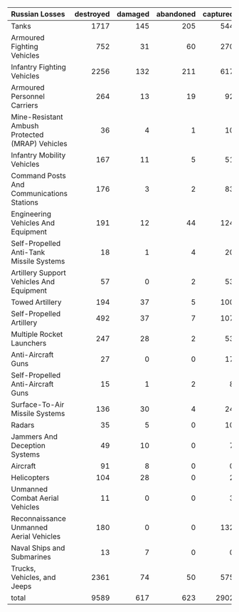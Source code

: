 | Russian Losses                                   |   destroyed |   damaged |   abandoned |   captured |   total |
|:-------------------------------------------------|------------:|----------:|------------:|-----------:|--------:|
| Tanks                                            |        1717 |       145 |         205 |        544 |    2611 |
| Armoured Fighting Vehicles                       |         752 |        31 |          60 |        270 |    1113 |
| Infantry Fighting Vehicles                       |        2256 |       132 |         211 |        617 |    3216 |
| Armoured Personnel Carriers                      |         264 |        13 |          19 |         92 |     388 |
| Mine-Resistant Ambush Protected  (MRAP) Vehicles |          36 |         4 |           1 |         10 |      51 |
| Infantry Mobility Vehicles                       |         167 |        11 |           5 |         51 |     234 |
| Command Posts And Communications Stations        |         176 |         3 |           2 |         83 |     264 |
| Engineering Vehicles And Equipment               |         191 |        12 |          44 |        124 |     371 |
| Self-Propelled Anti-Tank Missile Systems         |          18 |         1 |           4 |         20 |      43 |
| Artillery Support Vehicles And Equipment         |          57 |         0 |           2 |         53 |     112 |
| Towed Artillery                                  |         194 |        37 |           5 |        100 |     336 |
| Self-Propelled Artillery                         |         492 |        37 |           7 |        107 |     643 |
| Multiple Rocket Launchers                        |         247 |        28 |           2 |         53 |     330 |
| Anti-Aircraft Guns                               |          27 |         0 |           0 |         17 |      44 |
| Self-Propelled Anti-Aircraft Guns                |          15 |         1 |           2 |          8 |      26 |
| Surface-To-Air Missile Systems                   |         136 |        30 |           4 |         24 |     194 |
| Radars                                           |          35 |         5 |           0 |         10 |      50 |
| Jammers And Deception Systems                    |          49 |        10 |           0 |          7 |      66 |
| Aircraft                                         |          91 |         8 |           0 |          0 |      99 |
| Helicopters                                      |         104 |        28 |           0 |          2 |     134 |
| Unmanned Combat Aerial Vehicles                  |          11 |         0 |           0 |          3 |      14 |
| Reconnaissance Unmanned Aerial Vehicles          |         180 |         0 |           0 |        132 |     312 |
| Naval Ships and Submarines                       |          13 |         7 |           0 |          0 |      20 |
| Trucks, Vehicles, and Jeeps                      |        2361 |        74 |          50 |        575 |    3060 |
| total                                            |        9589 |       617 |         623 |       2902 |   13731 |